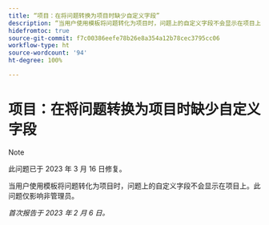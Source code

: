 ```yaml
---
title: “项目：在将问题转换为项目时缺少自定义字段”
description: “当用户使用模板将问题转化为项目时，问题上的自定义字段不会显示在项目上。此问题仅影响非管理员。”
hidefromtoc: true
source-git-commit: f7c00386eefe78b26e8a354a12b78cec3795cc06
workflow-type: ht
source-wordcount: '94'
ht-degree: 100%

---
```



# 项目：在将问题转换为项目时缺少自定义字段

>[!NOTE]
>
>此问题已于 2023 年 3 月 16 日修复。

当用户使用模板将问题转化为项目时，问题上的自定义字段不会显示在项目上。此问题仅影响非管理员。

_首次报告于 2023 年 2 月 6 日。_

